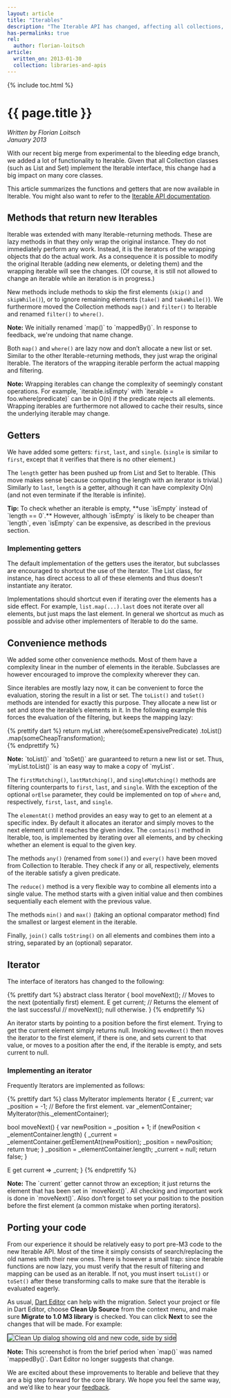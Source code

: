 ```yaml
---
layout: article
title: "Iterables"
description: "The Iterable API has changed, affecting all collections, such as lists and sets. Learn about the new API and how to update your code."
has-permalinks: true
rel:
  author: florian-loitsch
article:
  written_on: 2013-01-30
  collection: libraries-and-apis
---
```


{% include toc.html %}

# {{ page.title }}

<em>Written by Florian Loitsch <br>
January 2013</em>

With our recent big merge from experimental to the bleeding edge branch,
we added a lot of functionality to Iterable.
Given that all Collection classes (such as List and Set)
implement the Iterable interface,
this change had a big impact on many core classes.

This article summarizes the functions and getters
that are now available in Iterable.
You might also want to refer to the
[Iterable API documentation](http://api.dartlang.org/dart_core/Iterable.html).

## Methods that return new Iterables

Iterable was extended with many Iterable-returning methods.
These are lazy methods in that they only wrap the original instance.
They do not immediately perform any work.
Instead, it is the iterators of the wrapping objects that do the actual work.
As a consequence it is possible to modify the original Iterable
(adding new elements, or deleting them)
and the wrapping iterable will see the changes.
(Of course, it is still not allowed to change an iterable
while an iteration is in progress.)

New methods include methods to skip the first elements
(`skip()` and `skipWhile()`),
or to ignore remaining elements
(`take()` and `takeWhile()`).
We furthermore moved the Collection methods `map()` and `filter()` to Iterable
and renamed `filter()` to `where()`.

<aside class="alert alert-info" markdown="1">
  <strong>Note:</strong>
  We initially renamed `map()` to `mappedBy()`.
  In response to feedback,
  we're undoing that name change.
</aside>

Both `map()` and `where()` are lazy now
and don’t allocate a new list or set.
Similar to the other Iterable-returning methods,
they just wrap the original Iterable.
The iterators of the wrapping iterable
perform the actual mapping and filtering.

<aside class="alert alert-info" markdown="1">
  <strong>Note:</strong>
  Wrapping iterables
  can change the complexity of seemingly constant operations.
  For example, `iterable.isEmpty` with `iterable = foo.where(predicate)`
  can be in O(n) if the predicate rejects all elements.
  Wrapping iterables are furthermore not allowed to cache their results,
  since the underlying iterable may change.
</aside>

## Getters

We have added some getters: `first`, `last`, and `single`.
(`single` is similar to `first`,
except that it verifies that there is no other element.)

The `length` getter has been pushed up from List and Set to Iterable.
(This move makes sense because
computing the length with an iterator is trivial.)
Similarly to `last`, `length` is a getter,
although it can have complexity O(n)
(and not even terminate if the Iterable is infinite).

<aside class="alert alert-info" markdown="1">
  <strong>Tip:</strong>
  To check whether an iterable is empty,
  **use `isEmpty` instead of `length == 0`.**
  However, although `isEmpty` is likely to be cheaper than `length`,
  even `isEmpty` can be expensive,
  as described in the previous section.
</aside>

### Implementing getters

The default implementation of the getters uses the iterator,
but subclasses are encouraged to shortcut the use of the iterator.
The List class, for instance,
has direct access to all of these elements
and thus doesn’t instantiate any iterator.

Implementations should shortcut even if
iterating over the elements has a side effect.
For example, `list.map(...).last` does not iterate over all elements,
but just maps the last element.
In general we shortcut as much as possible
and advise other implementers of Iterable to do the same.


## Convenience methods

We added some other convenience methods.
Most of them have a complexity linear in
the number of elements in the iterable.
Subclasses are however encouraged to improve the complexity wherever they can.

Since iterables are mostly lazy now,
it can be convenient to force the evaluation,
storing the result in a list or set.
The `toList()` and `toSet()` methods are intended for exactly this purpose.
They allocate a new list or set and store the iterable’s elements in it.
In the following example this forces the evaluation of the filtering,
but keeps the mapping lazy:

{% prettify dart %}
return myList
  .where(someExpensivePredicate)
  .toList()
  .map(someCheapTransformation);  
{% endprettify %}

<aside class="alert alert-info" markdown="1">
  <strong>Note:</strong>
  `toList()` and `toSet()` are guaranteed to return a new list or set.
  Thus, `myList.toList()` is an easy way to make a copy of `myList`.
</aside>

The `firstMatching()`, `lastMatching()`, and `singleMatching()` methods
are filtering counterparts to `first`, `last`, and `single`.
With the exception of the optional `orElse` parameter,
they could be implemented on top of `where` and, respectively,
`first`, `last`, and `single`.

The `elementAt()` method provides an easy way
to get to an element at a specific index.
By default it allocates an iterator
and simply moves to the next element until it reaches the given index.
The `contains()` method in Iterable, too,
is implemented by iterating over all elements,
and by checking whether an element is equal to the given key.

The methods `any()` (renamed from `some()`) and `every()`
have been moved from Collection to Iterable.
They check if any or all, respectively,
elements of the iterable satisfy a given predicate.

The `reduce()` method is a very flexible way
to combine all elements into a single value.
The method starts with a given initial value
and then combines sequentially each element with the previous value.

The methods `min()` and `max()`
(taking an optional comparator method)
find the smallest or largest element in the iterable.

Finally, `join()` calls `toString()` on all elements
and combines them into a string,
separated by an (optional) separator.

## Iterator

The interface of iterators has changed to the following:

{% prettify dart %}
abstract class Iterator<E> {
  bool moveNext();  // Moves to the next (potentially first) element.
  E get current;    // Returns the element of the last successful
                    // moveNext(); null otherwise.
}
{% endprettify %}

An iterator starts by pointing to a position before the first element.
Trying to get the current element simply returns null.
Invoking `moveNext()` then moves the iterator to the first element,
if there is one, and sets current to that value,
or moves to a position after the end,
if the iterable is empty,
and sets current to null.

### Implementing an iterator

Frequently Iterators are implemented as follows:

{% prettify dart %}
class MyIterator<E> implements Iterator<E> {
  E _current;
  var _position = -1;  // Before the first element.
  var _elementContainer;
  MyIterator(this._elementContainer);

  bool moveNext() {
    var newPosition = _position + 1;
    if (newPosition < _elementContainer.length) {
      _current = _elementContainer.getElementAt(newPosition);
      _position = newPosition;
      return true;
    }
    _position = _elementContainer.length;
    _current = null;
    return false;
  }

  E get current => _current;
}
{% endprettify %}

<aside class="alert alert-info" markdown="1">
  <strong>Note:</strong>
  The `current` getter cannot throw an exception;
  it just returns the element that has been set in `moveNext()`.
  All checking and important work is done in `moveNext()`.
  Also don’t forget to set your position
  to the position before the first element
  (a common mistake when porting iterators).
</aside>


## Porting your code

From our experience it should be relatively easy
to port pre-M3 code to the new Iterable API.
Most of the time it simply consists of
search/replacing the old names with their new ones.
There is however a small trap:
since iterable functions are now lazy,
you must verify that the result of filtering and mapping
can be used as an iterable.
If not, you must insert `toList()` or `toSet()`
after these transforming calls
to make sure that the iterable is evaluated eagerly.

As usual, [Dart Editor](http://www.dartlang.org/editor)
can help with the migration.
Select your project or file in Dart Editor,
choose **Clean Up Source** from the context menu,
and make sure **Migrate to 1.0 M3 library** is checked.
You can click **Next** to see the changes that will be made.
For example:

<img style="border:solid 1px black"
     alt="Clean Up dialog showing old and new code, side by side"
     src="imgs/cleanup.png" />

<aside class="alert alert-info" markdown="1">
  <strong>Note:</strong>
  This screenshot is from the brief period when
  `map()` was named `mappedBy()`.
  Dart Editor no longer suggests that change.
</aside>

We are excited about these improvements to Iterable
and believe that they are a big step forward for the core library.
We hope you feel the same way, and we’d like to hear your
[feedback](https://groups.google.com/a/dartlang.org/group/misc).
